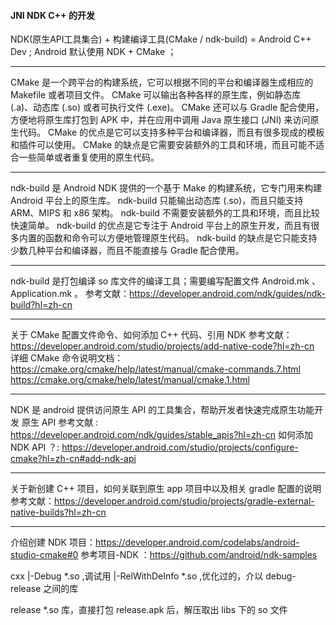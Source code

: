 


#### JNI NDK C++ 的开发

NDK(原生API工具集合) + 构建编译工具(CMake / ndk-build) = Android C++ Dev ;
Android 默认使用 NDK + CMake ；

----
CMake 是一个跨平台的构建系统，它可以根据不同的平台和编译器生成相应的 Makefile 或者项目文件。
CMake 可以输出各种各样的原生库，例如静态库 (.a)、动态库 (.so) 或者可执行文件 (.exe)。
CMake 还可以与 Gradle 配合使用，方便地将原生库打包到 APK 中，并在应用中调用 Java 原生接口 (JNI) 来访问原生代码。
CMake 的优点是它可以支持多种平台和编译器，而且有很多现成的模板和插件可以使用。
CMake 的缺点是它需要安装额外的工具和环境，而且可能不适合一些简单或者重复使用的原生代码。

----
ndk-build 是 Android NDK 提供的一个基于 Make 的构建系统，它专门用来构建 Android 平台上的原生库。
ndk-build 只能输出动态库 (.so)，而且只能支持 ARM、MIPS 和 x86 架构。
ndk-build 不需要安装额外的工具和环境，而且比较快速简单。
ndk-build 的优点是它专注于 Android 平台上的原生开发，而且有很多内置的函数和命令可以方便地管理原生代码。
ndk-build 的缺点是它只能支持少数几种平台和编译器，而且不能直接与 Gradle 配合使用。

----
ndk-build 是打包编译 so 库文件的编译工具；需要编写配置文件 Android.mk 、Application.mk 。
参考文献：https://developer.android.com/ndk/guides/ndk-build?hl=zh-cn

---
关于 CMake 配置文件命令、如何添加 C++ 代码、引用 NDK 
参考文献：https://developer.android.com/studio/projects/add-native-code?hl=zh-cn
详细 CMake 命令说明文档：
https://cmake.org/cmake/help/latest/manual/cmake-commands.7.html
https://cmake.org/cmake/help/latest/manual/cmake.1.html


---
NDK 是 android 提供访问原生 API 的工具集合，帮助开发者快速完成原生功能开发
原生 API 参考文献 : https://developer.android.com/ndk/guides/stable_apis?hl=zh-cn
如何添加 NDK API ？: https://developer.android.com/studio/projects/configure-cmake?hl=zh-cn#add-ndk-api

---
关于新创建 C++ 项目，如何关联到原生 app 项目中以及相关 gradle 配置的说明
参考文献：https://developer.android.com/studio/projects/gradle-external-native-builds?hl=zh-cn

---
介绍创建 NDK 项目：https://developer.android.com/codelabs/android-studio-cmake#0
参考项目-NDK ：https://github.com/android/ndk-samples 

cxx
  |-Debug  *.so ,调试用
  |-RelWithDeInfo  *.so ,优化过的，介以 debug-release 之间的库

release *.so 库，直接打包 release.apk 后，解压取出 libs 下的 so 文件



